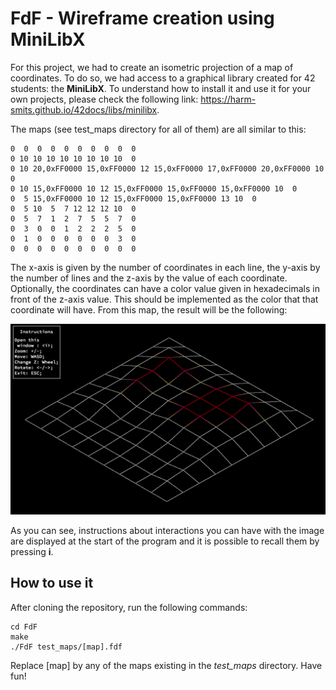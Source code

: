 # FdF - Wireframe creation using MiniLibX

For this project, we had to create an isometric projection of a map of coordinates. To do so, we had access to a graphical library created
for 42 students: the **MiniLibX**. To understand how to install it and use it for your own projects, please check the following link:
https://harm-smits.github.io/42docs/libs/minilibx.

The maps (see test_maps directory for all of them) are all similar to this:

```
0  0  0  0  0  0  0  0  0  0
0 10 10 10 10 10 10 10 10  0
0 10 20,0xFF0000 15,0xFF0000 12 15,0xFF0000 17,0xFF0000 20,0xFF0000 10  0
0 10 15,0xFF0000 10 12 15,0xFF0000 15,0xFF0000 15,0xFF0000 10  0
0  5 15,0xFF0000 10 12 15,0xFF0000 15,0xFF0000 13 10  0
0  5 10  5  7 12 12 12 10  0
0  5  7  1  2  7  5  5  7  0
0  3  0  0  1  2  2  2  5  0
0  1  0  0  0  0  0  0  3  0
0  0  0  0  0  0  0  0  0  0
```

The x-axis is given by the number of coordinates in each line, the y-axis by the number of lines and the z-axis by the value of each coordinate.
Optionally, the coordinates can have a color value given in hexadecimals in front of the z-axis value. This should be implemented as the color
that that coordinate will have. From this map, the result will be the following:

![Fdf_example](Fdf_image.png)

As you can see, instructions about interactions you can have with the image are displayed at the start of the program and it is possible to recall
them by pressing **i**.

## How to use it

After cloning the repository, run the following commands:

```
cd FdF
make
./FdF test_maps/[map].fdf
```

Replace [map] by any of the maps existing in the *test_maps* directory. Have fun!
